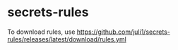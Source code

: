 # secrets-rules

To download rules, use
https://github.com/juli1/secrets-rules/releases/latest/download/rules.yml
